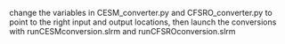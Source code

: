 change the variables in CESM_converter.py and CFSRO_converter.py to point to the right input and output locations, then launch the conversions with runCESMconversion.slrm and runCFSROconversion.slrm
